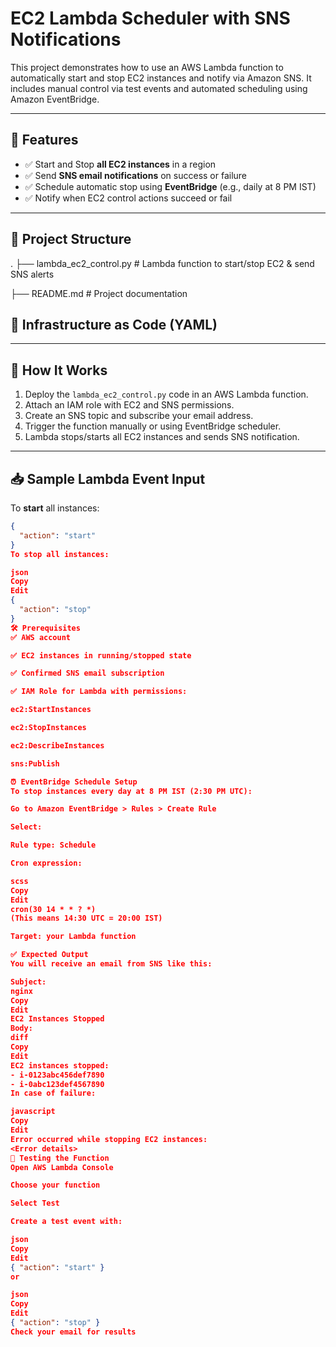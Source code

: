 # EC2 Lambda Scheduler with SNS Notifications

This project demonstrates how to use an AWS Lambda function to automatically start and stop EC2 instances and notify via Amazon SNS. It includes manual control via test events and automated scheduling using Amazon EventBridge.

---

## 📌 Features

- ✅ Start and Stop **all EC2 instances** in a region
- ✅ Send **SNS email notifications** on success or failure
- ✅ Schedule automatic stop using **EventBridge** (e.g., daily at 8 PM IST)
- ✅ Notify when EC2 control actions succeed or fail

---

## 📁 Project Structure

.
├── lambda_ec2_control.py # Lambda function to start/stop EC2 & send SNS alerts

├── README.md # Project documentation

## 🧱 Infrastructure as Code (YAML)
---
## 🚀 How It Works

1. Deploy the `lambda_ec2_control.py` code in an AWS Lambda function.
2. Attach an IAM role with EC2 and SNS permissions.
3. Create an SNS topic and subscribe your email address.
4. Trigger the function manually or using EventBridge scheduler.
5. Lambda stops/starts all EC2 instances and sends SNS notification.

---

## 📥 Sample Lambda Event Input

To **start** all instances:
```json
{
  "action": "start"
}
To stop all instances:

json
Copy
Edit
{
  "action": "stop"
}
🛠️ Prerequisites
✅ AWS account

✅ EC2 instances in running/stopped state

✅ Confirmed SNS email subscription

✅ IAM Role for Lambda with permissions:

ec2:StartInstances

ec2:StopInstances

ec2:DescribeInstances

sns:Publish

⏰ EventBridge Schedule Setup
To stop instances every day at 8 PM IST (2:30 PM UTC):

Go to Amazon EventBridge > Rules > Create Rule

Select:

Rule type: Schedule

Cron expression:

scss
Copy
Edit
cron(30 14 * * ? *)
(This means 14:30 UTC = 20:00 IST)

Target: your Lambda function

✅ Expected Output
You will receive an email from SNS like this:

Subject:
nginx
Copy
Edit
EC2 Instances Stopped
Body:
diff
Copy
Edit
EC2 instances stopped:
- i-0123abc456def7890
- i-0abc123def4567890
In case of failure:

javascript
Copy
Edit
Error occurred while stopping EC2 instances:
<Error details>
🧪 Testing the Function
Open AWS Lambda Console

Choose your function

Select Test

Create a test event with:

json
Copy
Edit
{ "action": "start" }
or

json
Copy
Edit
{ "action": "stop" }
Check your email for results

